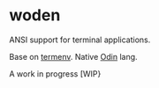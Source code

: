 # woden
ANSI support for terminal applications.

Base on [termenv](https://github.com/muesli/termenv). Native [Odin](https://odin-lang.org/) lang.

A work in progress [WIP}
